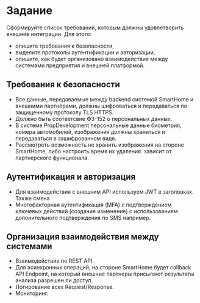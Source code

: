 # Задание
Сформируйте список требований, которым должны удовлетворить внешние интеграции. Для этого:  
- опишите требования к безопасности,
- выделите протоколы аутентификации и авторизации,
- опишите, как будет организовано взаимодействие между системами предприятия и внешней платформой.


## Требования к безопасности
- Все данные, передаваемые между backend системой SmartHome и внешними партнёрами, 
    должны шифроваться и передаваться по защищенному протоколу TLS HTTPS.
- Должно быть соответсвие ФЗ-152 о персональных данных.
- В системе PropDevelopment персональные данные биометрия, номера автомобилей, изображения должны храниться и передаваться в зашифрованном виде.
- Рассмотреть возможность не хранить изображения на стороне SmartHome, либо настроить время их удаления.
    зависит от партнерского функционала.


## Аутентификация и авторизация
- Для взаимодействия с внешним API используем JWT в заголовках. Также смена 
- Многофакторная аутентификация (MFA) с подтверждением ключевых действий (создание изменение) 
     с использованием допонительного подтверждения по SMS например.


## Организация взаимодействия между системами
- Взаимодействие по REST API.
- Для асинхронных операций, на стороне SmartHome будет callback API Endpoint, 
    на который внешние партнеры присылают результаты анализа разрешен ли доступ.
- Логирование всех Request/Response.
- Мониторинг.

